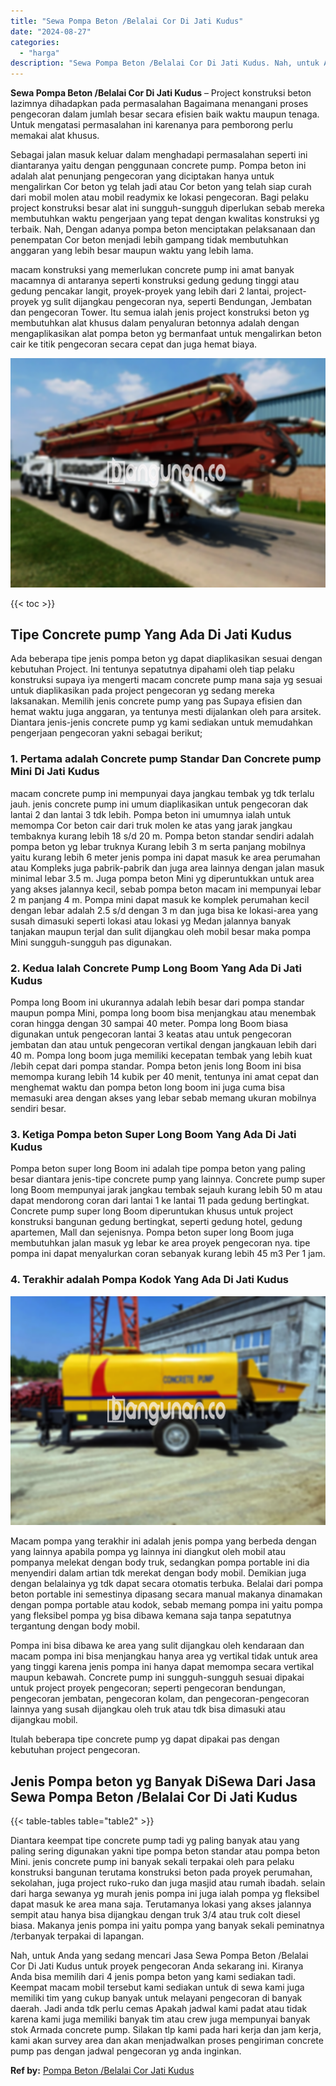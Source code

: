 ```yaml
---
title: "Sewa Pompa Beton /Belalai Cor Di Jati Kudus"
date: "2024-08-27"
categories: 
  - "harga"
description: "Sewa Pompa Beton /Belalai Cor Di Jati Kudus. Nah, untuk Anda yang sedang mencari Jasa Sewa Pompa Beton /Belalai Cor Di Jati Kudus untuk proyek pengecoran And..."
---
```


**Sewa Pompa Beton /Belalai Cor Di Jati Kudus** – Project konstruksi beton lazimnya dihadapkan pada permasalahan Bagaimana menangani proses pengecoran dalam jumlah besar secara efisien baik waktu maupun tenaga. Untuk mengatasi permasalahan ini karenanya para pemborong perlu memakai alat khusus.

Sebagai jalan masuk keluar dalam menghadapi permasalahan seperti ini diantaranya yaitu dengan penggunaan concrete pump. Pompa beton ini adalah alat penunjang pengecoran yang diciptakan hanya untuk mengalirkan Cor beton yg telah jadi atau Cor beton yang telah siap curah dari mobil molen atau mobil readymix ke lokasi pengecoran. Bagi pelaku project konstruksi besar alat ini sungguh-sungguh diperlukan sebab mereka membutuhkan waktu pengerjaan yang tepat dengan kwalitas konstruksi yg terbaik. Nah, Dengan adanya pompa beton menciptakan pelaksanaan dan penempatan Cor beton menjadi lebih gampang tidak membutuhkan anggaran yang lebih besar maupun waktu yang lebih lama.

macam konstruksi yang memerlukan concrete pump ini amat banyak macamnya di antaranya seperti konstruksi gedung gedung tinggi atau gedung pencakar langit, proyek-proyek yang lebih dari 2 lantai, project-proyek yg sulit dijangkau pengecoran nya, seperti Bendungan, Jembatan dan pengecoran Tower. Itu semua ialah jenis project konstruksi beton yg membutuhkan alat khusus dalam penyaluran betonnya adalah dengan mengaplikasikan alat pompa beton yg bermanfaat untuk mengalirkan beton cair ke titik pengecoran secara cepat dan juga hemat biaya.

![Sewa Pompa Beton /Belalai Cor Di Jati Kudus](/images/sewa-concrete-pump-18.png)

{{< toc >}}

## Tipe Concrete pump Yang Ada Di Jati Kudus

Ada beberapa tipe jenis pompa beton yg dapat diaplikasikan sesuai dengan kebutuhan Project. Ini tentunya sepatutnya dipahami oleh tiap pelaku konstruksi supaya iya mengerti macam concrete pump mana saja yg sesuai untuk diaplikasikan pada project pengecoran yg sedang mereka laksanakan. Memilih jenis concrete pump yang pas Supaya efisien dan hemat waktu juga anggaran, ya tentunya mesti dijalankan oleh para arsitek. Diantara jenis-jenis concrete pump yg kami sediakan untuk memudahkan pengerjaan pengecoran yakni sebagai berikut;

### 1\. Pertama adalah Concrete pump Standar Dan Concrete pump Mini Di Jati Kudus

macam concrete pump ini mempunyai daya jangkau tembak yg tdk terlalu jauh. jenis concrete pump ini umum diaplikasikan untuk pengecoran dak lantai 2 dan lantai 3 tdk lebih. Pompa beton ini umumnya ialah untuk memompa Cor beton cair dari truk molen ke atas yang jarak jangkau tembaknya kurang lebih 18 s/d 20 m. Pompa beton standar sendiri adalah pompa beton yg lebar truknya Kurang lebih 3 m serta panjang mobilnya yaitu kurang lebih 6 meter jenis pompa ini dapat masuk ke area perumahan atau Kompleks juga pabrik-pabrik dan juga area lainnya dengan jalan masuk minimal lebar 3.5 m. Juga pompa beton Mini yg diperuntukkan untuk area yang akses jalannya kecil, sebab pompa beton macam ini mempunyai lebar 2 m panjang 4 m. Pompa mini dapat masuk ke komplek perumahan kecil dengan lebar adalah 2.5 s/d dengan 3 m dan juga bisa ke lokasi-area yang susah dimasuki seperti lokasi atau lokasi yg Medan jalannya banyak tanjakan maupun terjal dan sulit dijangkau oleh mobil besar maka pompa Mini sungguh-sungguh pas digunakan.

### 2\. Kedua Ialah Concrete Pump Long Boom Yang Ada Di Jati Kudus

Pompa long Boom ini ukurannya adalah lebih besar dari pompa standar maupun pompa Mini, pompa long boom bisa menjangkau atau menembak coran hingga dengan 30 sampai 40 meter. Pompa long Boom biasa digunakan untuk pengecoran lantai 3 keatas atau untuk pengecoran jembatan dan atau untuk pengecoran vertikal dengan jangkauan lebih dari 40 m. Pompa long boom juga memiliki kecepatan tembak yang lebih kuat /lebih cepat dari pompa standar. Pompa beton jenis long Boom ini bisa memompa kurang lebih 14 kubik per 40 menit, tentunya ini amat cepat dan menghemat waktu dan pompa beton long boom ini juga cuma bisa memasuki area dengan akses yang lebar sebab memang ukuran mobilnya sendiri besar.

### 3\. Ketiga Pompa beton Super Long Boom Yang Ada Di Jati Kudus

Pompa beton super long Boom ini adalah tipe pompa beton yang paling besar diantara jenis-tipe concrete pump yang lainnya. Concrete pump super long Boom mempunyai jarak jangkau tembak sejauh kurang lebih 50 m atau dapat mendorong coran dari lantai 1 ke lantai 11 pada gedung bertingkat. Concrete pump super long Boom diperuntukan khusus untuk project konstruksi bangunan gedung bertingkat, seperti gedung hotel, gedung apartemen, Mall dan sejenisnya. Pompa beton super long Boom juga membutuhkan jalan masuk yg lebar ke area proyek pengecoran nya. tipe pompa ini dapat menyalurkan coran sebanyak kurang lebih 45 m3 Per 1 jam.

### 4\. Terakhir adalah Pompa Kodok Yang Ada Di Jati Kudus

![Sewa Pompa Beton /Belalai Cor Di Jati Kudus](/images/sewa-concrete-pump-09.png)

Macam pompa yang terakhir ini adalah jenis pompa yang berbeda dengan yang lainnya apabila pompa yg lainnya ini diangkut oleh mobil atau pompanya melekat dengan body truk, sedangkan pompa portable ini dia menyendiri dalam artian tdk merekat dengan body mobil. Demikian juga dengan belalainya yg tdk dapat secara otomatis terbuka. Belalai dari pompa beton portable ini semestinya dipasang secara manual makanya dinamakan dengan pompa portable atau kodok, sebab memang pompa ini yaitu pompa yang fleksibel pompa yg bisa dibawa kemana saja tanpa sepatutnya tergantung dengan body mobil.

Pompa ini bisa dibawa ke area yang sulit dijangkau oleh kendaraan dan macam pompa ini bisa menjangkau hanya area yg vertikal tidak untuk area yang tinggi karena jenis pompa ini hanya dapat memompa secara vertikal maupun kebawah. Concrete pump ini sungguh-sungguh sesuai dipakai untuk project proyek pengecoran; seperti pengecoran bendungan, pengecoran jembatan, pengecoran kolam, dan pengecoran-pengecoran lainnya yang susah dijangkau oleh truk atau tdk bisa dimasuki atau dijangkau mobil.

Itulah beberapa tipe concrete pump yg dapat dipakai pas dengan kebutuhan project pengecoran.

## Jenis Pompa beton yg Banyak DiSewa Dari Jasa Sewa Pompa Beton /Belalai Cor Di Jati Kudus

{{< table-tables table="table2" >}}

Diantara keempat tipe concrete pump tadi yg paling banyak atau yang paling sering digunakan yakni tipe pompa beton standar atau pompa beton Mini. jenis concrete pump ini banyak sekali terpakai oleh para pelaku konstruksi bangunan terutama konstruksi beton pada proyek perumahan, sekolahan, juga project ruko-ruko dan juga masjid atau rumah ibadah. selain dari harga sewanya yg murah jenis pompa ini juga ialah pompa yg fleksibel dapat masuk ke area mana saja. Terutamanya lokasi yang akses jalannya sempit atau hanya bisa dijangkau dengan truk 3/4 atau truk colt diesel biasa. Makanya jenis pompa ini yaitu pompa yang banyak sekali peminatnya /terbanyak terpakai di lapangan.

Nah, untuk Anda yang sedang mencari Jasa Sewa Pompa Beton /Belalai Cor Di Jati Kudus untuk proyek pengecoran Anda sekarang ini. Kiranya Anda bisa memilih dari 4 jenis pompa beton yang kami sediakan tadi. Keempat macam mobil tersebut kami sediakan untuk di sewa kami juga memiliki tim yang cukup banyak untuk melayani pengecoran di banyak daerah. Jadi anda tdk perlu cemas Apakah jadwal kami padat atau tidak karena kami juga memiliki banyak tim atau crew juga mempunyai banyak stok Armada concrete pump. Silakan tlp kami pada hari kerja dan jam kerja, kami akan survey area dan akan menjadwalkan proses pengiriman concrete pump pas dengan jadwal pengecoran yg anda inginkan.

**Ref by:** [Pompa Beton /Belalai Cor Jati Kudus](https://id.wikipedia.org/wiki/Pompa)
